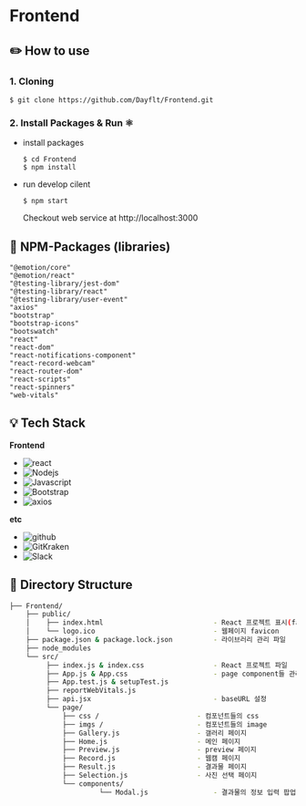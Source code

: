# Frontend

## ✏️ How to use

  ### 1. Cloning
  ```
  $ git clone https://github.com/Dayflt/Frontend.git
  ```

  ### 2. Install Packages & Run ⚛️
  - install packages
    ```
    $ cd Frontend
    $ npm install
    ```
  - run develop cilent
    ```
    $ npm start
    ```
    Checkout web service at http://localhost:3000
    
    
    
## 🧾 NPM-Packages (libraries)
    "@emotion/core"
    "@emotion/react"
    "@testing-library/jest-dom"
    "@testing-library/react"
    "@testing-library/user-event"
    "axios"
    "bootstrap"
    "bootstrap-icons"
    "bootswatch"
    "react"
    "react-dom"
    "react-notifications-component"
    "react-record-webcam"
    "react-router-dom"
    "react-scripts"
    "react-spinners"
    "web-vitals"


## 💡 Tech Stack
  **Frontend**
  - ![react](https://img.shields.io/badge/react-v17.0.2-9cf?logo=react) 
  - ![Nodejs](https://img.shields.io/badge/Nodejs-v14.16.0-blue?logo=node.js)   
  - ![Javascript](https://img.shields.io/badge/javascript-ES6+-yellow?logo=javascript) 
  - ![Bootstrap](https://img.shields.io/badge/bootstrap-v1.4.3-9cf?logo=bootstrap) 
  - ![axios](https://img.shields.io/badge/axios-v0.21.1-9cf?color=purple)
  
  **etc**
  - ![github](https://img.shields.io/badge/github-gray?logo=github) 
  - ![GitKraken](https://img.shields.io/badge/GitKraken-gray?logo=GitKraken)  
  - ![Slack](https://img.shields.io/badge/Slack-4A154B?style=for-the-badge&logo=slack&logoColor=white)

## 🔧 Directory Structure
```bash
├── Frontend/
    ├── public/
    │    ├── index.html                           - React 프로젝트 표시(favicon, title설정)
    │    └── logo.ico                             - 웹페이지 favicon
    ├── package.json & package.lock.json          - 라이브러리 관리 파일 
    ├── node_modules
    └── src/ 
         ├── index.js & index.css                 - React 프로젝트 파일
         ├── App.js & App.css                     - page component들 관리 파일 
         ├── App.test.js & setupTest.js
         ├── reportWebVitals.js
         ├── api.jsx                              - baseURL 설정
         └── page/
   	         ├── css /                        - 컴포넌트들의 css
   	         ├── imgs /                       - 컴포넌트들의 image
   	         ├── Gallery.js                   - 갤러리 페이지
   	         ├── Home.js                      - 메인 페이지
   	         ├── Preview.js                   - preview 페이지
   	         ├── Record.js                    - 웹캠 페이지
   	         ├── Result.js                    - 결과물 페이지
   	         ├── Selection.js                 - 사진 선택 페이지
   	         └── components/  
                      └── Modal.js                - 결과물의 정보 입력 팝업창
                   
```  
